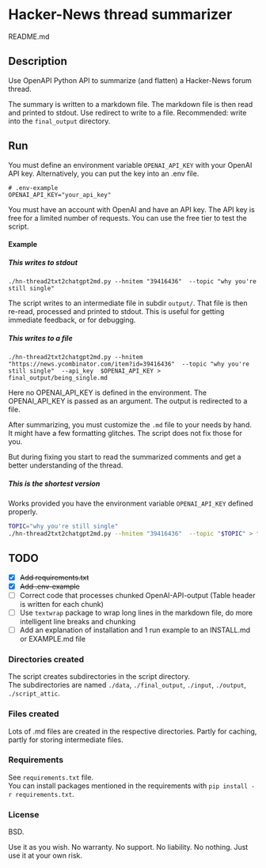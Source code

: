 <!-- markdownlint-disable MD001 -->
# Hacker-News thread summarizer

README.md

## Description

Use OpenAPI Python API to summarize (and flatten) a Hacker-News forum thread.

The summary is written to a markdown file.  The markdown file is then read and printed to stdout. Use redirect to write to a file. Recommended: write into the `final_output` directory.

## Run

You must define an environment variable `OPENAI_API_KEY` with your OpenAI API key. Alternatively, you can put the key into an .env file.

```text
# .env-example
OPENAI_API_KEY="your_api_key"
```

You must have an account with OpenAI and have an API key.  The API key is free for a limited number of requests.  You can use the free tier to test the script.

#### Example

##### This writes to stdout

`./hn-thread2txt2chatgpt2md.py --hnitem "39416436"  --topic "why you're still single"  `

The script writes to an intermediate file in subdir `output/`.  That file is then re-read, processed and printed to stdout.  This is useful for getting immediate feedback, or for debugging.

##### This writes to a file

`./hn-thread2txt2chatgpt2md.py --hnitem "https://news.ycombinator.com/item?id=39416436"  --topic "why you're still single"  --api_key  $OPENAI_API_KEY > final_output/being_single.md`

Here no OPENAI_API_KEY is defined in the environment.  The OPENAI_API_KEY is passed as an argument.  The output is redirected to a file.

After summarizing, you must customize the `.md` file to your needs by hand. It might have a few formatting glitches. The script does not fix those for you.

But during fixing you start to read the summarized comments and get a better understanding of the thread.

##### This is the shortest version

Works provided you have the environment variable `OPENAI_API_KEY` defined properly.

```bash
TOPIC="why you're still single"
./hn-thread2txt2chatgpt2md.py --hnitem "39416436"  --topic "$TOPIC" > final_output/$TOPIC.md
```

## TODO

- [x] ~~Add requirements.txt~~
- [x] ~~Add .env-example~~
- [ ] Correct code that processes chunked OpenAI-API-output (Table header is written for each chunk)
- [ ] Use `textwrap` package to wrap long lines in the markdown file, do more intelligent line breaks and chunking
- [ ] Add an explanation of installation and 1 run example to an INSTALL.md or EXAMPLE.md file

### Directories created

The script creates subdirectories in the script directory.  
The subdirectories are named `./data`, `./final_output`, `./input`, `./output`, `./script_attic`.

### Files created

Lots of .md files are created in the respective directories. Partly for caching, partly for storing intermediate files.

### Requirements

See `requirements.txt` file.  
You can install packages mentioned in the requirements with `pip install -r requirements.txt`.

### License

BSD.

Use it as you wish.  No warranty.  No support.  No liability.  No nothing.  Just use it at your own risk.
